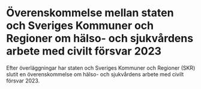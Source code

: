 # Överenskommelse mellan staten och Sveriges Kommuner och Regioner om hälso- och sjukvårdens arbete med civilt försvar 2023

Efter överläggningar har staten och Sveriges Kommuner och Regioner (SKR) slutit en överenskommelse om hälso- och sjukvårdens arbete med civilt försvar 2023.
